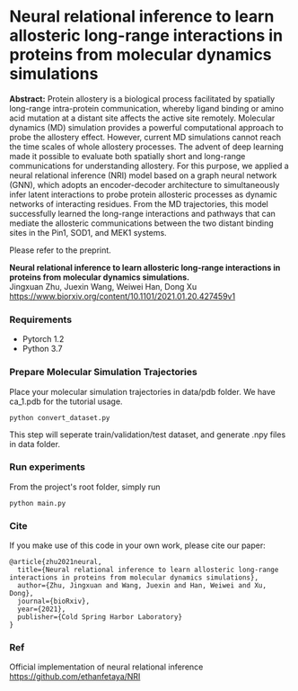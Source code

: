 # Neural relational inference to learn allosteric long-range interactions in proteins from molecular dynamics simulations

**Abstract:** Protein allostery is a biological process facilitated by spatially long-range intra-protein communication, whereby ligand binding or amino acid mutation at a distant site affects the active site remotely. Molecular dynamics (MD) simulation provides a powerful computational approach to probe the allostery effect. However, current MD simulations cannot reach the time scales of whole allostery processes. The advent of deep learning made it possible to evaluate both spatially short and long-range communications for understanding allostery. For this purpose, we applied a neural relational inference (NRI) model based on a graph neural network (GNN), which adopts an encoder-decoder architecture to simultaneously infer latent interactions to probe protein allosteric processes as dynamic networks of interacting residues. From the MD trajectories, this model successfully learned the long-range interactions and pathways that can mediate the allosteric communications between the two distant binding sites in the Pin1, SOD1, and MEK1 systems.

Please refer to the preprint. 

**Neural relational inference to learn allosteric long-range interactions in proteins from molecular dynamics simulations.**  
Jingxuan Zhu,  Juexin Wang, Weiwei Han,  Dong Xu 
https://www.biorxiv.org/content/10.1101/2021.01.20.427459v1

### Requirements
* Pytorch 1.2
* Python 3.7

### Prepare Molecular Simulation Trajectories

Place your molecular simulation trajectories in data/pdb folder. We have ca_1.pdb for the tutorial usage.

```
python convert_dataset.py
```

This step will seperate train/validation/test dataset, and generate .npy files in data folder.

### Run experiments

From the project's root folder, simply run
```
python main.py
```


### Cite
If you make use of this code in your own work, please cite our paper:
```
@article{zhu2021neural,
  title={Neural relational inference to learn allosteric long-range interactions in proteins from molecular dynamics simulations},
  author={Zhu, Jingxuan and Wang, Juexin and Han, Weiwei and Xu, Dong},
  journal={bioRxiv},
  year={2021},
  publisher={Cold Spring Harbor Laboratory}
}
```

### Ref
Official implementation of neural relational inference
https://github.com/ethanfetaya/NRI


